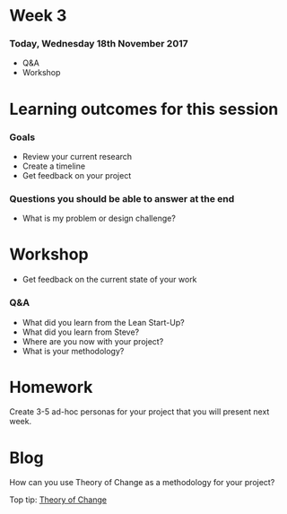 # Week 3

### Today, Wednesday 18th November 2017

* Q&A
* Workshop

# Learning outcomes for this session

### Goals

* Review your current research
* Create a timeline
* Get feedback on your project  

### Questions you should be able to answer at the end

* What is my problem or design challenge?

# Workshop

* Get feedback on the current state of your work

### Q&A

* What did you learn from the Lean Start-Up?
* What did you learn from Steve?
* Where are you now with your project?
* What is your methodology?


# Homework

Create 3-5 ad-hoc personas for your project that you will present next week.

# Blog

How can you use Theory of Change as a methodology for your project?

Top tip: [Theory of Change](http://diytoolkit.org/tools/theory-of-change/)
